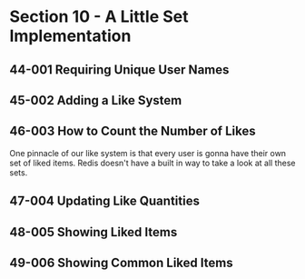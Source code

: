 # Section 10 - A Little Set Implementation
## 44-001 Requiring Unique User Names
## 45-002 Adding a Like System
## 46-003 How to Count the Number of Likes
One pinnacle of our like system is that every user is gonna have their own set of liked items. Redis doesn't have a 
built in way to take a look at all these sets.

## 47-004 Updating Like Quantities
## 48-005 Showing Liked Items
## 49-006 Showing Common Liked Items